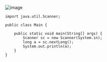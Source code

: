 ![image](https://user-images.githubusercontent.com/58898466/152945737-a4bc70d9-35e1-46ad-9bff-581f14ecf3f8.png)
~~~
import java.util.Scanner;

public class Main {

	public static void main(String[] args) {
		Scanner sc = new Scanner(System.in);
		long a = sc.nextLong();
		System.out.println(a);
	}
}
~~~
